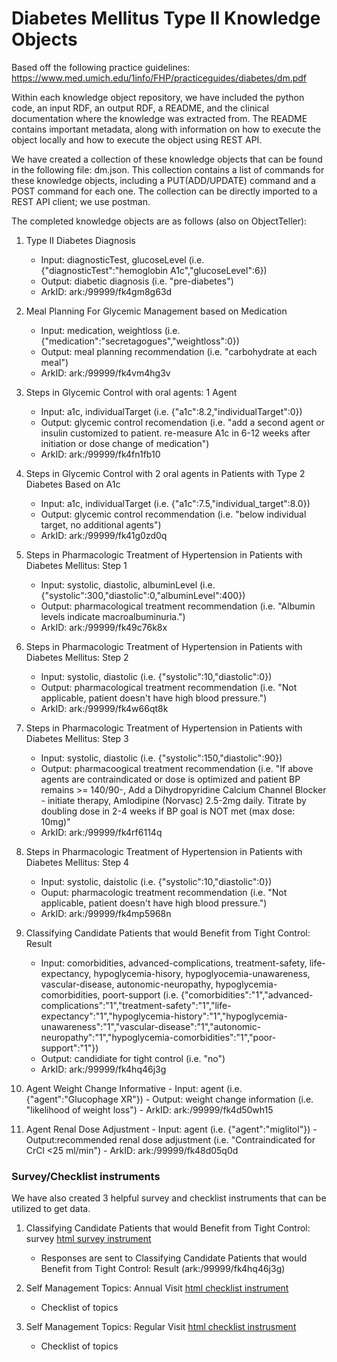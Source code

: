 # Diabetes Mellitus Type II Knowledge Objects
Based off the following practice guidelines: https://www.med.umich.edu/1info/FHP/practiceguides/diabetes/dm.pdf

Within each knowledge object repository, we have included the python code, an input RDF, an output RDF, a README, and the clinical documentation where the knowledge was extracted from. The README contains important metadata, along with information on how to execute the object locally and how to execute the object using REST API.

We have created a collection of these knowledge objects that can be found in the following file: dm.json. This collection contains a list of commands for these knowledge objects, including a PUT(ADD/UPDATE) command and a POST command for each one. The collection can be directly imported to a REST API client; we use postman.


The completed knowledge objects are as follows (also on ObjectTeller):

   1. Type II Diabetes Diagnosis
      - Input: diagnosticTest, glucoseLevel (i.e. {"diagnosticTest":"hemoglobin A1c","glucoseLevel":6})
      - Output: diabetic diagnosis (i.e. "pre-diabetes")
      - ArkID: ark:/99999/fk4gm8g63d
 
   2. Meal Planning For Glycemic Management based on Medication
      - Input: medication, weightloss (i.e. {"medication":"secretagogues","weightloss":0})
      - Output: meal planning recommendation (i.e. "carbohydrate at each meal")
      - ArkID: ark:/99999/fk4vm4hg3v

   3. Steps in Glycemic Control with oral agents: 1 Agent 
      - Input: a1c, individualTarget (i.e. {"a1c":8.2,"individualTarget":0})
      - Output: glycemic control recomendation (i.e. "add a second agent or insulin customized to patient. re-measure A1c in 6-12 weeks after initiation or dose change of medication")
      - ArkID: ark:/99999/fk4fn1fb10

   4. Steps in Glycemic Control with 2 oral agents in Patients with Type 2 Diabetes Based on A1c
      - Input: a1c, individualTarget (i.e. {"a1c":7.5,"individual_target":8.0})
      - Output: glycemic control recommendation (i.e. "below individual target, no additional agents")
      - ArkID: ark:/99999/fk41g0zd0q

   5. Steps in Pharmacologic Treatment of Hypertension in Patients with Diabetes Mellitus: Step 1 
      - Input: systolic, diastolic, albuminLevel (i.e. {"systolic":300,"diastolic":0,"albuminLevel":400})
      - Output: pharmacological treatment recommendation (i.e. "Albumin levels indicate macroalbuminuria.")
      - ArkID: ark:/99999/fk49c76k8x

   6. Steps in Pharmacologic Treatment of Hypertension in Patients with Diabetes Mellitus: Step 2 
      - Input: systolic, diastolic (i.e. {"systolic":10,"diastolic":0})
      - Output: pharmacological treatment recommendation (i.e. "Not applicable, patient doesn't have high blood pressure.")
      - ArkID: ark:/99999/fk4w66qt8k

   7. Steps in Pharmacologic Treatment of Hypertension in Patients with Diabetes Mellitus: Step 3
      - Input: systolic, diastolic (i.e. {"systolic":150,"diastolic":90})
      - Output: pharmacoogical treatment recommendation (i.e. "If above agents are contraindicated or dose is optimized and patient BP remains >= 140/90-, Add a Dihydropyridine Calcium Channel Blocker - initiate therapy, Amlodipine (Norvasc) 2.5-2mg daily. Titrate by doubling dose in 2-4 weeks if BP goal is NOT met (max dose: 10mg)"
      - ArkID: ark:/99999/fk4rf6114q

   8. Steps in Pharmacologic Treatment of Hypertension in Patients with Diabetes Mellitus: Step 4 
      - Input: systolic, daistolic (i.e. {"systolic":10,"diastolic":0})
      - Ouput: pharmacologic treatment recommendation (i.e. "Not applicable, patient doesn't have high blood pressure.")
      - ArkID: ark:/99999/fk4mp5968n

   9. Classifying Candidate Patients that would Benefit from Tight Control: Result
       - Input: comorbidities, advanced-complications, treatment-safety, life-expectancy, hypoglycemia-hisory, hypoglyocemia-unawareness, vascular-disease, autonomic-neuropathy, hypoglycemia-comorbidities, poort-support (i.e. {"comorbidities":"1","advanced-complications":"1","treatment-safety":"1","life-expectancy":"1","hypoglycemia-history":"1","hypoglycemia-unawareness":"1","vascular-disease":"1","autonomic-neuropathy":"1","hypoglycemia-comorbidities":"1","poor-support":"1"})
      - Output: candidiate for tight control (i.e.  "no")
      - ArkID: ark:/99999/fk4hq46j3g

   10. Agent Weight Change Informative 
      - Input: agent (i.e. {"agent":"Glucophage XR"})
      - Output: weight change information (i.e. "likelihood of weight loss")
      - ArkID: ark:/99999/fk4d50wh15

   11. Agent Renal Dose Adjustment 
      - Input: agent (i.e. {"agent":"miglitol"})
      - Output:recommended renal dose adjustment (i.e. "Contraindicated for CrCl <25 ml/min")
      - ArkID: ark:/99999/fk48d05q0d


### Survey/Checklist instruments
We have also created 3 helpful survey and checklist instruments that can be utilized to get data.

   1. Classifying Candidate Patients that would Benefit from Tight Control: survey [html survey instrument](./classifying-candidate-for-tight-control/resource/classifying-candidate-for-tight-control-of-blood-glucose.html)
      - Responses are sent to Classifying Candidate Patients that would Benefit from Tight Control: Result (ark:/99999/fk4hq46j3g)

   2. Self Management Topics: Annual Visit [html checklist instrument](./self-management-topics/annual/self-management-topics-annual.html)
      - Checklist of topics

   3. Self Management Topics: Regular Visit [html checklist instrusment](./self-management-topics/regular/self-management-topics-regular.html)
      - Checklist of topics
